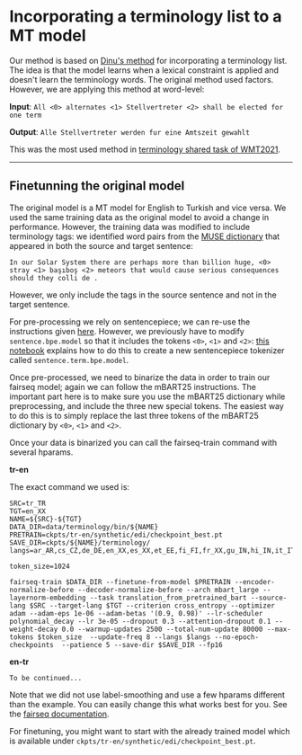 # Incorporating a terminology list to a MT model
Our method is based on [Dinu's method](https://aclanthology.org/P19-1294.pdf) for incorporating a terminology list. The idea is that the model learns
when a lexical constraint is applied and doesn't learn the terminology words.
The original method used factors. However, we are applying this method at word-level:

**Input**: `All <0> alternates <1> Stellvertreter <2> shall be elected for one term`

**Output**: `Alle Stellvertreter werden fur eine Amtszeit gewahlt` 
  
This was the most used method in [terminology shared task of WMT2021](https://aclanthology.org/2021.wmt-1.69/).

---

## Finetunning the original model
The original model is a MT model for English to Turkish and vice versa. We used the same training data as the original model to avoid a change in performance. However, the training data was modified to include terminology tags: we identified word pairs from the [MUSE dictionary](https://github.com/facebookresearch/MUSE) that appeared in both the source and target sentence:

`In our Solar System there are perhaps more than billion huge, <0> stray <1> başıboş <2> meteors that would cause serious consequences should they colli de .`

However, we only include the tags in the source sentence and not in the target sentence. 

For pre-processing we rely on sentencepiece; we can re-use the instructions given [here](https://github.com/pytorch/fairseq/blob/main/examples/mbart/README.md). However, we previously have to modify `sentence.bpe.model` so that it includes the tokens `<0>`, `<1>` and `<2>`: [this notebook](https://notebooks.githubusercontent.com/view/ipynb?browser=chrome&color_mode=auto&commit=8420f2179007c398c8b70f63cb12d8aec827397c&device=unknown&enc_url=68747470733a2f2f7261772e67697468756275736572636f6e74656e742e636f6d2f676f6f676c652f73656e74656e636570696563652f383432306632313739303037633339386338623730663633636231326438616563383237333937632f707974686f6e2f6164645f6e65775f766f6361622e6970796e62&logged_in=false&nwo=google%2Fsentencepiece&path=python%2Fadd_new_vocab.ipynb&platform=android&repository_id=84183882&repository_type=Repository&version=98) explains how to do this to create a new sentencepiece tokenizer called `sentence.term.bpe.model`.

Once pre-processed, we need to binarize the data in order to train our fairseq model; again we can follow the mBART25 instructions. The important part here is to make sure you use the mBART25 dictionary while preprocessing, and include the three new special tokens. The easiest way to do this is to simply replace the last three tokens of the mBART25 dictionary by `<0>`, `<1>` and `<2>`.

Once your data is binarized you can call the fairseq-train command with several hparams.

**tr-en**  

The exact command we used is:
```
SRC=tr_TR
TGT=en_XX
NAME=${SRC}-${TGT}
DATA_DIR=data/terminology/bin/${NAME}
PRETRAIN=ckpts/tr-en/synthetic/edi/checkpoint_best.pt 
SAVE_DIR=ckpts/${NAME}/terminology/
langs=ar_AR,cs_CZ,de_DE,en_XX,es_XX,et_EE,fi_FI,fr_XX,gu_IN,hi_IN,it_IT,ja_XX,kk_KZ,ko_KR,lt_LT,lv_LV,my_MM,ne_NP,nl_XX,ro_RO,ru_RU,si_LK,tr_TR,vi_VN,zh_CN

token_size=1024

fairseq-train $DATA_DIR --finetune-from-model $PRETRAIN --encoder-normalize-before --decoder-normalize-before --arch mbart_large --layernorm-embedding --task translation_from_pretrained_bart --source-lang $SRC --target-lang $TGT --criterion cross_entropy --optimizer adam --adam-eps 1e-06 --adam-betas '(0.9, 0.98)' --lr-scheduler polynomial_decay --lr 3e-05 --dropout 0.3 --attention-dropout 0.1 --weight-decay 0.0 --warmup-updates 2500 --total-num-update 80000 --max-tokens $token_size  --update-freq 8 --langs $langs --no-epoch-checkpoints  --patience 5 --save-dir $SAVE_DIR --fp16

```

**en-tr**
```
To be continued...
```

Note that we did not use label-smoothing and use a few hparams different than the example. You can easily change this what works best for you. See the [fairseq documentation](https://fairseq.readthedocs.io/en/latest/command_line_tools.html). 

For finetuning, you might want to start with the already trained model which is available under `ckpts/tr-en/synthetic/edi/checkpoint_best.pt`. 
